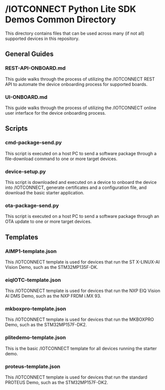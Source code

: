 # /IOTCONNECT Python Lite SDK Demos Common Directory

This directory contains files that can be used across many (if not all) supported devices in this repository.

## General Guides

### REST-API-ONBOARD.md

This guide walks through the process of utilizing the /IOTCONNECT REST API to automate the device onboarding process for 
supported boards.

### UI-ONBOARD.md

This guide walks through the process of utilizing the /IOTCONNECT online user interface for the device onboarding process.

## Scripts

### cmd-package-send.py

This script is executed on a host PC to send a software package through a file-download command to one or more target
devices.

### device-setup.py

This script is downloaded and executed on a device to onboard the device into /IOTCONNECT, generate certificates and a
configuration file, and download the basic starter application.

### ota-package-send.py

This script is executed on a host PC to send a software package through an OTA update to one or more target devices.

## Templates

### AIMP1-template.json

This /IOTCONNECT template is used for devices that run the ST X-LINUX-AI Vision Demo, such as the STM32MP135F-DK.

### eiqIOTC-template.json

This /IOTCONNECT template is used for devices that run the NXP EIQ Vision AI DMS Demo, such as the NXP FRDM i.MX 93.

### mkboxpro-template.json

This /IOTCONNECT template is used for devices that run the MKBOXPRO Demo, such as the STM32MP157F-DK2.

### plitedemo-template.json

This is the basic /IOTCONNECT template for all devices running the starter demo.

### proteus-template.json

This /IOTCONNECT template is used for devices that run the standard PROTEUS Demo, such as the STM32MP157F-DK2.
